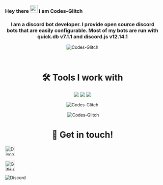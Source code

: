 ### Hey there <img src="https://media.giphy.com/media/hvRJCLFzcasrR4ia7z/giphy.gif" width="25px"> i am Codes-Glitch
<h3 align="center">I am a discord bot developer. I provide open source discord bots that are easily configurable. Most of my bots are run with quick.db v7.1.1 and discord.js v12.14.1</h3>

<p align="center"> <img src="https://komarev.com/ghpvc/?username=Codes-Glitch" alt="Codes-Glitch" /> </p>

<br>

<h1 align="center">🛠️ Tools I work with</h1>

<p align="center"><img src="https://img.shields.io/badge/node.js%20-%2343853D.svg?&style=for-the-badge&logo=node.js&logoColor=white"/>   <img src="https://img.shields.io/badge/javascript%20-%23323330.svg?&style=for-the-badge&logo=javascript&logoColor=%23F7DF1E"/>      <img src ="https://img.shields.io/badge/QuickDB-%234ea94b.svg?&style=for-the-badge&logo=quickdb&logoColor=white"/></p>

<p align="center"><img align="center" src="https://github-readme-stats.vercel.app/api/top-langs/?username=Codes-Glitch&layout=compact&hide=html" alt="Codes-Glitch" /></p>

<p align="center">&nbsp;<img align="center" src="https://github-readme-stats.vercel.app/api?username=Codes-Glitch&show_icons=true" alt="Codes-Glitch" /></p>

<p align="center">
    
  </a>

</p>

<h1 align="center">🤝 Get in touch!</h1>

<p align="center">

<a href="https://discord.gg/MKwyk4qdeb" target="_blank"><img alt="Discord" title="Discord" height="32" width="32" src="https://raw.githubusercontent.com/peterthehan/peterthehan/master/assets/discord.svg"></a>&nbsp;&nbsp;&nbsp;&nbsp;&nbsp;&nbsp;&nbsp;&nbsp;&nbsp;

<a href="https://github.com/Codes-Glitch"><img alt="GitHub" title="GitHub" height="32" width="32" src="https://raw.githubusercontent.com/peterthehan/peterthehan/master/assets/github.svg"></a>

</p>



![Discord](https://discord.c99.nl/widget/theme-1/682981714523586606.png)




